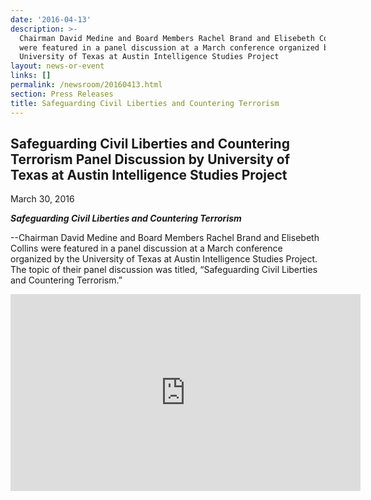 ```yaml
---
date: '2016-04-13'
description: >-
  Chairman David Medine and Board Members Rachel Brand and Elisebeth Collins
  were featured in a panel discussion at a March conference organized by the
  University of Texas at Austin Intelligence Studies Project
layout: news-or-event
links: []
permalink: /newsroom/20160413.html
section: Press Releases
title: Safeguarding Civil Liberties and Countering Terrorism
---
```

## Safeguarding Civil Liberties and Countering Terrorism Panel Discussion by University of Texas at Austin Intelligence Studies Project  
March 30, 2016

**_Safeguarding Civil Liberties and Countering Terrorism_**

--Chairman David Medine and Board Members Rachel Brand and Elisebeth Collins were featured in a panel discussion at a March conference organized by the University of Texas at Austin Intelligence Studies Project. The topic of their panel discussion was titled, “Safeguarding Civil Liberties and Countering Terrorism.”

<iframe width="560" height="315" src="https://www.youtube.com/embed/Eppf41GLIZI" frameborder="0" allowfullscreen=""></iframe>
